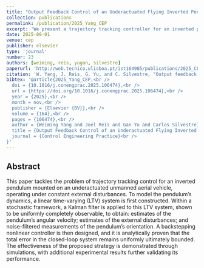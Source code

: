 ```yaml
---
title: "Output Feedback Control of an Underactuated Flying Inverted Pendulum"
collection: publications
permalink: /publication/2025_Yang_CEP
excerpt: 'We present a trajectory tracking controller for an inverted pendulum mounted on an underactuated unmanned aerial vehicle, operating under constant external disturbances.'
date: 2025-08-01
venue: cep
publisher: elsevier
type: 'journal'
number: 23
authors: [weiming, reis, yugan, silvestre]
paperurl: 'http://web.tecnico.ulisboa.pt/ist164985/publications/2025_CEP_Output_Feedback_Control_of_an_Underactuated_Flying_Inverted_Pendulum.pdf'
citation: 'W. Yang, J. Reis, G. Yu, and C. Silvestre, "Output feedback control of an underactuated flying inverted pendulum", Control Engineering Practice, vol. 164, Elsevier BV, p. 106474, Nov. 2025.'
bibtex: '@article{2025_Yang_CEP,<br />
  doi = {10.1016/j.conengprac.2025.106474},<br />
  url = {https://doi.org/10.1016/j.conengprac.2025.106474},<br />
  year = {2025},<br />
  month = nov,<br />
  publisher = {Elsevier {BV}},<br />
  volume = {164},<br />
  pages = {106474},<br />
  author = {Weiming Yang and Joel Reis and Gan Yu and Carlos Silvestre},<br />
  title = {Output Feedback Control of an Underactuated Flying Inverted Pendulum},<br />
  journal = {Control Engineering Practice}<br />
}'
---
```

**Abstract**
---
This paper tackles the problem of trajectory tracking control for an inverted pendulum mounted on an underactuated unmanned aerial vehicle, operating under constant external disturbances.
To model the pendulum’s dynamics, a linear time-varying (LTV) system is first constructed.
Within a stochastic framework, a Kalman filter is applied to this LTV system, shown to be uniformly completely observable, to obtain: estimates of the pendulum’s angular velocity; estimates of the external disturbances; and noise-filtered measurements of the pendulum’s orientation.
A backstepping nonlinear controller is then designed, and it is analytically proven that the total error in the closed-loop system remains uniformly ultimately bounded.
The effectiveness of the proposed strategy is demonstrated through simulations, with additional experimental results further validating its performance.
